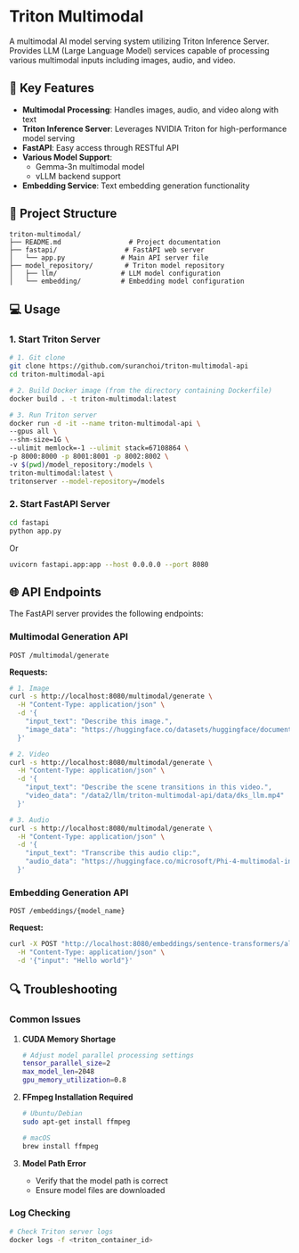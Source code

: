 # Triton Multimodal

A multimodal AI model serving system utilizing Triton Inference Server. Provides LLM (Large Language Model) services capable of processing various multimodal inputs including images, audio, and video.

## 🚀 Key Features

- **Multimodal Processing**: Handles images, audio, and video along with text
- **Triton Inference Server**: Leverages NVIDIA Triton for high-performance model serving
- **FastAPI**: Easy access through RESTful API
- **Various Model Support**: 
  - Gemma-3n multimodal model
  - vLLM backend support
- **Embedding Service**: Text embedding generation functionality

## 📁 Project Structure

```
triton-multimodal/
├── README.md                 # Project documentation
├── fastapi/                 # FastAPI web server
│   └── app.py              # Main API server file
├── model_repository/        # Triton model repository
│   ├── llm/                # LLM model configuration
│   └── embedding/          # Embedding model configuration
```

## 💻 Usage

### 1. Start Triton Server

```bash
# 1. Git clone
git clone https://github.com/suranchoi/triton-multimodal-api
cd triton-multimodal-api

# 2. Build Docker image (from the directory containing Dockerfile)
docker build . -t triton-multimodal:latest

# 3. Run Triton server
docker run -d -it --name triton-multimodal-api \
--gpus all \
--shm-size=1G \
--ulimit memlock=-1 --ulimit stack=67108864 \
-p 8000:8000 -p 8001:8001 -p 8002:8002 \
-v $(pwd)/model_repository:/models \
triton-multimodal:latest \
tritonserver --model-repository=/models
```

### 2. Start FastAPI Server

```bash
cd fastapi
python app.py
```

Or

```bash
uvicorn fastapi.app:app --host 0.0.0.0 --port 8080
```

## 🌐 API Endpoints

The FastAPI server provides the following endpoints:

### Multimodal Generation API

```http
POST /multimodal/generate
```

**Requests:**
```bash
# 1. Image 
curl -s http://localhost:8080/multimodal/generate \
  -H "Content-Type: application/json" \
  -d '{
    "input_text": "Describe this image.",
    "image_data": "https://huggingface.co/datasets/huggingface/documentation-images/resolve/main/bee.jpg"
  }'

# 2. Video
curl -s http://localhost:8080/multimodal/generate \
  -H "Content-Type: application/json" \
  -d '{
    "input_text": "Describe the scene transitions in this video.",
    "video_data": "/data2/llm/triton-multimodal-api/data/dks_llm.mp4"
  }'

# 3. Audio
curl -s http://localhost:8080/multimodal/generate \
  -H "Content-Type: application/json" \
  -d '{
    "input_text": "Transcribe this audio clip:",
    "audio_data": "https://huggingface.co/microsoft/Phi-4-multimodal-instruct/resolve/main/examples/what_is_shown_in_this_image.wav"
  }'
```

### Embedding Generation API

```http
POST /embeddings/{model_name}
```

**Request:**
```bash
curl -X POST "http://localhost:8080/embeddings/sentence-transformers/all-MiniLM-L6-v2" \
  -H "Content-Type: application/json" \
  -d '{"input": "Hello world"}'
```

## 🔍 Troubleshooting

### Common Issues

1. **CUDA Memory Shortage**
   ```bash
   # Adjust model parallel processing settings
   tensor_parallel_size=2
   max_model_len=2048
   gpu_memory_utilization=0.8
   ```

2. **FFmpeg Installation Required**
   ```bash
   # Ubuntu/Debian
   sudo apt-get install ffmpeg
   
   # macOS
   brew install ffmpeg
   ```

3. **Model Path Error**
   - Verify that the model path is correct
   - Ensure model files are downloaded

### Log Checking

```bash
# Check Triton server logs
docker logs -f <triton_container_id>
``` 
